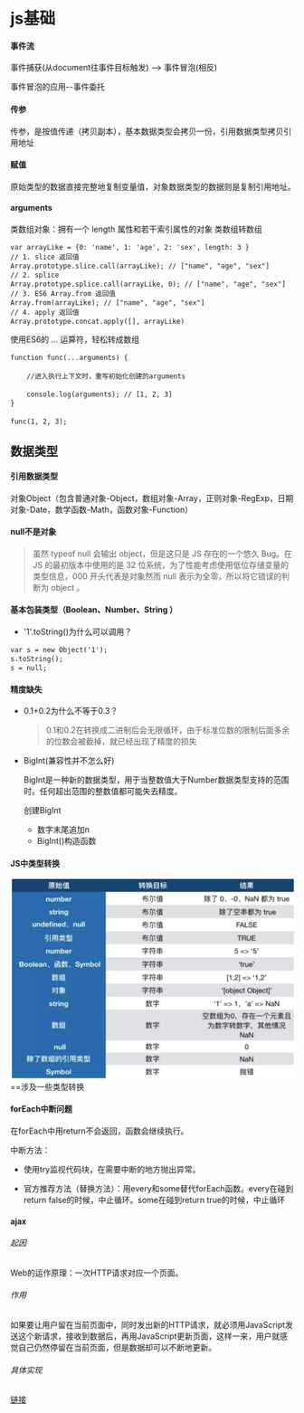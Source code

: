 # js基础
#### 事件流
事件捕获(从document往事件目标触发) --> 事件冒泡(相反)

事件冒泡的应用--事件委托
#### 传参
传参，是按值传递（拷贝副本），基本数据类型会拷贝一份，引用数据类型拷贝引用地址
#### 赋值
原始类型的数据直接完整地复制变量值，对象数据类型的数据则是复制引用地址。
#### arguments
类数组对象：拥有一个 length 属性和若干索引属性的对象
类数组转数组
```
var arrayLike = {0: 'name', 1: 'age', 2: 'sex', length: 3 }
// 1. slice 返回值
Array.prototype.slice.call(arrayLike); // ["name", "age", "sex"] 
// 2. splice
Array.prototype.splice.call(arrayLike, 0); // ["name", "age", "sex"] 
// 3. ES6 Array.from 返回值
Array.from(arrayLike); // ["name", "age", "sex"] 
// 4. apply 返回值
Array.prototype.concat.apply([], arrayLike)
```
使用ES6的 ... 运算符，轻松转成数组
```
function func(...arguments) {

    //进入执行上下文时，重写初始化创建的arguments
    
    console.log(arguments); // [1, 2, 3]
}

func(1, 2, 3);
```
## 数据类型

#### 引用数据类型
  
   对象Object（包含普通对象-Object，数组对象-Array，正则对象-RegExp，日期对象-Date，数学函数-Math，函数对象-Function）

#### null不是对象
>虽然 typeof null 会输出 object，但是这只是 JS 存在的一个悠久 Bug。在 JS 的最初版本中使用的是 32 位系统，为了性能考虑使用低位存储变量的类型信息，000 开头代表是对象然而 null 表示为全零，所以将它错误的判断为 object 。

#### 基本包装类型（Boolean、Number、String ）

- '1'.toString()为什么可以调用？
```
var s = new Object('1');
s.toString();
s = null;
```

#### 精度缺失
- 0.1+0.2为什么不等于0.3？

    >0.1和0.2在转换成二进制后会无限循环，由于标准位数的限制后面多余的位数会被截掉，就已经出现了精度的损失

- BigInt(兼容性并不怎么好)
  
    BigInt是一种新的数据类型，用于当整数值大于Number数据类型支持的范围时。任何超出范围的整数值都可能失去精度。

    创建BigInt

    - 数字末尾追加n
    - BigInt()构造函数

#### JS中类型转换
![](./imgs/类型转换@js基础.png)
==涉及一些类型转换

#### forEach中断问题
在forEach中用return不会返回，函数会继续执行。

中断方法：

- 使用try监视代码块，在需要中断的地方抛出异常。

- 官方推荐方法（替换方法）：用every和some替代forEach函数。every在碰到return false的时候，中止循环。some在碰到return true的时候，中止循环

#### ajax
###### 起因
Web的运作原理：一次HTTP请求对应一个页面。
###### 作用
如果要让用户留在当前页面中，同时发出新的HTTP请求，就必须用JavaScript发送这个新请求，接收到数据后，再用JavaScript更新页面，这样一来，用户就感觉自己仍然停留在当前页面，但是数据却可以不断地更新。
###### 具体实现
[链接](https://www.lagou.com/lgeduarticle/20341.html)